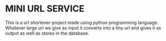 # MINI URL SERVICE
This is a url shortener project made using python programming language. Whatever large url we give as input it converts into a tiny url and gives it as output as well as stores in the database.
